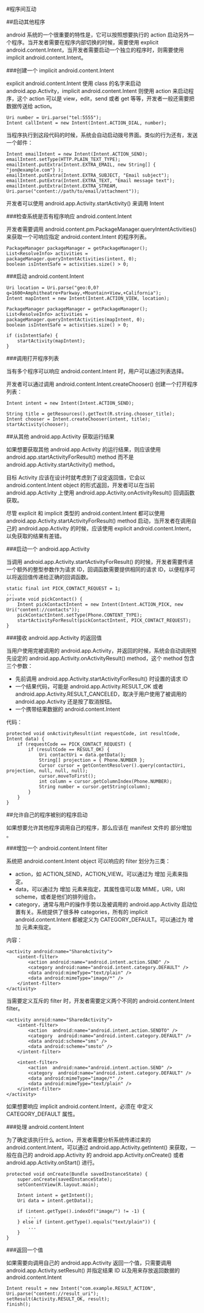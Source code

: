 #程序间互动

##启动其他程序

android 系统的一个很重要的特性是，它可以按照想要执行的 action 启动另外一个程序。当开发者需要在程序内部切换的时候，需要使用 explicit android.content.Intent，当开发者需要启动一个独立的程序时，则需要使用 implicit android.content.Intent。

###创建一个 implicit android.content.Intent

explicit android.content.Intent 使用 class 的名字来启动 android.app.Activity，implicit android.content.Intent 则使用 action 来启动程序，这个 action 可以是 view，edit，send 或者 get 等等，开发者一般还需要把数据传送给 action。

	Uri number = Uri.parse("tel:5555");
	Intent callIntent = new Intent(Intent.ACTION_DIAL, number);

当程序执行到这段代码的时候，系统会自动启动拨号界面。类似的行为还有，发送一个邮件：

	Intent emailIntent = new Intent(Intent.ACTION_SEND);
	emailIntent.setType(HTTP.PLAIN_TEXT_TYPE);
	emailIntent.putExtra(Intent.EXTRA_EMAIL, new String[] { "jon@example.com"} );
	emailIntent.putExtra(Intent.EXTRA_SUBJECT, "Email subject");
	emailIntent.putExtra(Intent.EXTRA_TEXT, "Email message text");
	emailIntent.putExtra(Intent.EXTRA_STREAM, Uri.parse("content://path/to/email/attachment"));

开发者可以使用 android.app.Activity.startActivity() 来调用 Intent

###检查系统是否有程序响应 android.content.Intent

开发者需要调用 android.content.pm.PackageManager.queryIntentActivities() 来获取一个可响应指定 android.content.Intent 的程序列表。

	PackageManager packageManager = getPackageManager();
	List<ResolveInfo> activities = packageManager.queryIntentActivities(intent, 0);
	boolean isIntentSafe = activities.size() > 0;

###启动 android.content.Intent

	Uri location = Uri.parse("geo:0,0?q=1600+Amphitheatre+Parkway,+Mountain+View,+California");
	Intent mapIntent = new Intent(Intent.ACTION_VIEW, location);

	PackageManager packageManager = getPackageManager();
	List<ResolveInfo> activities = packageManager.queryIntentActivities(mapIntent, 0);
	boolean isIntentSafe = activities.size() > 0;

	if (isIntentSafe) {
		startActivity(mapIntent);
	}

###调用打开程序列表

当有多个程序可以响应 android.content.Intent 时，用户可以通过列表选择。

开发者可以通过调用 android.content.Intent.createChooser() 创建一个打开程序列表：

	Intent intent =	new Intent(Intent.ACTION_SEND);

	String title = getResources().getText(R.string.chooser_title);
	Intent chooser = Intent.createChooser(intent, title);
	startActivity(chooser);

##从其他 android.app.Activity 获取运行结果

如果想要获取其他 android.app.Activity 的运行结果，则应该使用 android.app.startActivityForResult() method 而不是 android.app.Activity.startActivity() method。

目标 Activity 应该在设计时就考虑到了设定返回值，它会以 android.content.Intent object 的形式返回，开发者可以在当前 android.app.Activity 上使用 android.app.Activity.onActivityResult() 回调函数获取。

尽管 explicit 和 implicit 类型的 android.content.Intent 都可以使用 android.app.Activity.startActivityForResult() method 启动，当开发者在调用自己的 android.app.Activity 的时候，应该使用 explicit android.content.Intent，以免获取的结果有差错。

###启动一个 android.app.Activity

当调用 android.app.Activity.startActivityForResult() 的时候，开发者需要传递一个额外的整型参数作为请求 ID，回调函数需要提供相同的请求 ID，以便程序可以将返回值传递给正确的回调函数。

	static final int PICK_CONTACT_REQUEST = 1;
	...
	private void pickContact() {
		Intent pickContactIntent = new Intent(Intent.ACTION_PICK, new Uri("content://contacts"));
		pickContactIntent.setType(Phone.CONTENT_TYPE);
		startActivityForResult(pickContactIntent, PICK_CONTACT_REQUEST);
	}

###接收 android.app.Activity 的返回值

当用户使用完被调用的 android.app.Activity，并返回的时候，系统会自动调用预先设定的 android.app.Activity.onActivityResult() method，这个 method 包含三个参数：

- 先前调用 android.app.Activity.startActivityForResult() 时设置的请求 ID
- 一个结果代码，可能是 android.app.Activity.RESULT\_OK 或者 android.app.Activity.RESULT\_CANCELED，取决于用户使用了被调用的 android.app.Activity 还是按了取消按钮。
- 一个携带结果数据的 android.content.Intent

代码：

	protected void onActivityResult(int requestCode, int resultCode, Intent data) {
		if (requestCode == PICK_CONTACT_REQUEST) {
			if (resultCode == RESULT_OK) {
				Uri contactUri = data.getData();
				String[] projection = { Phone.NUMBER };
				Cursor cursor = getContentResolver().query(contactUri, projection, null, null, null);
				cursor.moveToFirst();
				int column = cursor.getColumnIndex(Phone.NUMBER);
				String number = cursor.getString(column);
			}
		}
	}

##允许自己的程序被别的程序启动

如果想要允许其他程序调用自己的程序，那么应该在 manifest 文件的 <activity> 部分增加 <intent-filter> 。

###增加一个 android.content.Intent filter

系统把 android.content.Intent object 可以响应的 filter 划分为三类：

- action，如 ACTION\_SEND，ACTION\_VIEW。可以通过为 <intent-filter> 增加 <action> 元素来指定。
- data，可以通过为 <intent-filter> 增加 <data> 元素来指定，其属性值可以取 MIME，URI，URI scheme，或者是他们的排列组合。
- category，通常与用户的操作手势以及被调用的 android.app.Activity 启动位置有关。系统提供了很多种 categories，所有的 implicit android.content.Intent 都被定义为 CATEGORY\_DEFAULT。可以通过为 <intent-filter> 增加 <category> 元素来指定。

内容：

	<activity android:name="ShareActivity">
		<intent-filter>
			<action android:name="android.intent.action.SEND" />
			<category android:name="android.intent.category.DEFAULT" />
			<data android:mimeType="text/plain" />
			<data android:mimeType="image/*" />
		</intent-filter>
	</activity>

当需要定义互斥的 filter 时，开发者需要定义两个不同的 android.content.Intent filter。

	<activity anroid:name="SharedActivity">
		<intent-filter>
			<action  android:name="android.intent.action.SENDTO" />
			<category  android:name="android.intent.category.DEFAULT" />
			<data android:scheme="sms" />
			<data android:scheme="smsto" />
		</intent-filter>

		<intent-filter>
			<action  android:name="android.intent.action.SEND" />
			<category  android:name="android.intent.category.DEFAULT" />
			<data android:mimeType="image/*" />
			<data android:mimeType="text/plain" />
		</intent-filter>
	</activity>

如果想要响应 implicit android.content.Intent，必须在 <intent-filter> 中定义 CATEGORY\_DEFAULT 属性。

###处理 android.content.Intent

为了确定该执行什么 action，开发者需要分析系统传递过来的 android.content.Intent，可以通过 android.app.Activity.getIntent() 来获取，一般在自己的 android.app.Activity 的 android.app.Activity.onCreate() 或者 android.app.Activity.onStart() 进行。

	protected void onCreate(Bundle savedInstanceState) {
		super.onCreate(savedInstanceState);
		setContentView(R.layout.main);

		Intent intent = getIntent();
		Uri data = intent.getData();

		if (intent.getType().indexOf("image/") != -1) {
			...
		} else if (intent.getType().equals("text/plain")) {
			...
		}
	}

###返回一个值

如果需要向调用自己的 android.app.Activity 返回一个值，只需要调用 android.app.Activity.setResult() 并指定结果 ID 以及用来存放返回数据的 android.content.Intent

	Intent result = new Intent("com.example.RESULT_ACTION", Uri.parse("content://result_uri");
	setResult(Activity.RESULT_OK, result);
	finish();
